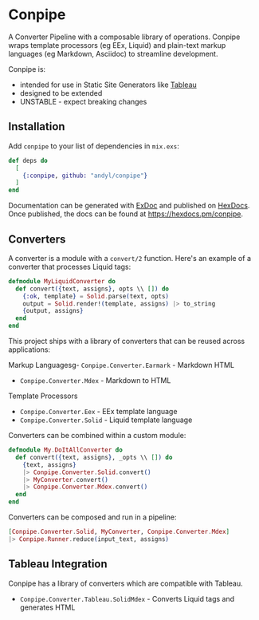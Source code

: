 # Conpipe 

A Converter Pipeline with a composable library of operations. Conpipe wraps
template processors (eg EEx, Liquid) and plain-text markup languages (eg
Markdown, Asciidoc) to streamline development.

Conpipe is:
- intended for use in Static Site Generators like
[Tableau](https://github.com/elixir-tools/tableau) 
- designed to be extended
- UNSTABLE - expect breaking changes

## Installation

Add `conpipe` to your list of dependencies in `mix.exs`:

```elixir
def deps do
  [
    {:conpipe, github: "andyl/conpipe"}
  ]
end
```

Documentation can be generated with [ExDoc](https://github.com/elixir-lang/ex_doc)
and published on [HexDocs](https://hexdocs.pm). Once published, the docs can
be found at <https://hexdocs.pm/conpipe>.

## Converters 

A converter is a module with a `convert/2` function.  Here's an example of a
converter that processes Liquid tags:

```elixir 
defmodule MyLiquidConverter do
  def convert({text, assigns}, opts \\ []) do
    {:ok, template} = Solid.parse(text, opts)
    output = Solid.render!(template, assigns) |> to_string
    {output, assigns}
  end
end
```

This project ships with a library of converters that can be reused across applications: 

Markup Languagesg- `Conpipe.Converter.Earmark` - Markdown HTML
- `Conpipe.Converter.Mdex` - Markdown to HTML
 
Template Processors 
- `Conpipe.Converter.Eex` - EEx template language 
- `Conpipe.Converter.Solid` - Liquid template language 

Converters can be combined within a custom module:

```elixir
defmodule My.DoItAllConverter do 
  def convert({text, assigns}, _opts \\ []) do 
    {text, assigns} 
    |> Conpipe.Converter.Solid.convert()
    |> MyConverter.convert()
    |> Conpipe.Converter.Mdex.convert()
  end
end
```

Converters can be composed and run in a pipeline:

```elixir
[Conpipe.Converter.Solid, MyConverter, Conpipe.Converter.Mdex] 
|> Conpipe.Runner.reduce(input_text, assigns)
```

## Tableau Integration 

Conpipe has a library of converters which are compatible with Tableau.

- `Conpipe.Converter.Tableau.SolidMdex` - Converts Liquid tags and generates HTML

